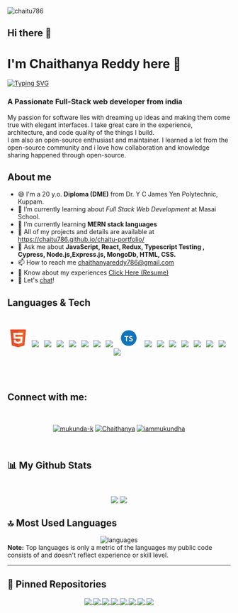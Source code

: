  <p align="left"> <img src="https://komarev.com/ghpvc/?username=chaitu786&label=Profile%20views&color=0e75b6&style=flat" alt="chaitu786" /> </p>
 
## Hi there 👋 
<h1>I'm Chaithanya Reddy here 👋</h1>

[![Typing SVG](https://readme-typing-svg.herokuapp.com?font=Architects+Daughter&color=FF5733&size=25&center=false&lines=Full+Stack+Web+Developer...;2000%2B+Hours+Of+Coding+Experiance;Problem+Solver)](https://git.io/typing-svg)

<h3>A Passionate Full-Stack web developer from india</h3>
<p>My passion for software lies with dreaming up ideas and making them come true with elegant interfaces. I take great care in the experience, architecture, and code quality of the things I build.<br>
I am also an open-source enthusiast and maintainer. I learned a lot from the open-source community and i love how collaboration and knowledge sharing happened through open-source.</p>

## About me
- 😄 I'm a 20 y.o. <b>Diploma (DME)</b> from Dr. Y C James Yen Polytechnic, Kuppam. 
- 🌱 I’m currently learning about <i>Full Stack Web Development</i> at Masai School.
- 🌱 I’m currently learning <b>MERN stack languages</b>
- 🤔 All of my projects and details are available at https://chaitu786.github.io/chaitu-portfolio/
- 💬 Ask me about <b>JavaScript, React, Redux, Typescript Testing , Cypress, Node.js,Express.js, MongoDb, HTML, CSS.</b>
- 📫 How to reach me chaithanyareddy786@gmail.com
- 📄 Know about my experiences [Click Here (Resume)](https://drive.google.com/file/d/186G5Foy--YBqwAD_gNuJqY7N0zlcV8Mu/view?usp=sharing)
- 💬 Let's [chat](chaithanyareddy786@gmail.com)!

## Languages & Tech
<br/>
<p align='center'>
    <img height="40" src="/iconImages/html.png">&nbsp;&nbsp;
    <img height="40" src="https://www.linkpicture.com/q/css.png">&nbsp;&nbsp;
    <img height="40" src="https://www.linkpicture.com/q/javascript_2.png">&nbsp;&nbsp;
    <img height="40" src="https://img.icons8.com/color/2x/chakra-ui.png">&nbsp;&nbsp;
    <img height="40" src="https://material-ui.com/static/logo.png">&nbsp;&nbsp;
    <img height="40" src="https://encrypted-tbn0.gstatic.com/images?q=tbn%3AANd9GcSSYXDgtUuX0KXITEzysyAq-gwLKRNalIEdUg&usqp=CAU">&nbsp;&nbsp;
    <img height="40" src="https://www.linkpicture.com/q/react_3.png">&nbsp;&nbsp;
    <img height="40" src="https://miro.medium.com/max/2800/0*U2DmhXYumRyXH6X1.png">&nbsp;&nbsp;
    <img height="40" src="/iconImages/typescript.png">&nbsp;&nbsp;
    <img height="40" src="https://n7.nextpng.com/sticker-png/925/447/sticker-png-express-js-node-js-javascript-mongodb-node-js-text-trademark-logo-web-application.png">&nbsp;&nbsp;
    <img height="40" src="https://www.linkpicture.com/q/node.png">&nbsp;&nbsp;
    <img height="40" src="https://www.linkpicture.com/q/mongo.png">&nbsp;&nbsp;
    <img height="40" src="https://www.linkpicture.com/q/express.png">&nbsp;&nbsp;
    <img height="40" src="https://img.icons8.com/color/344/java-web-token.png">&nbsp;&nbsp;
    <img height="40" src="https://www.linkpicture.com/q/cypress.png">&nbsp;&nbsp;
    <img height="40" src="https://img.icons8.com/color/452/npm.png">&nbsp;&nbsp;
    <img height="40" src="https://img.icons8.com/color/344/git.png">&nbsp;&nbsp;
</p>
<br/>
<br/>



## Connect with me:
<br/>
<p align='center'>
<a href="https://www.linkedin.com/in/chaithanya-reddy-175023207/" target="_blank" ><img align="center" src="https://raw.githubusercontent.com/rahuldkjain/github-profile-readme-generator/master/src/images/icons/Social/linked-in-alt.svg" alt="mukunda-k" height="30" width="40" /></a>
<a href="https://www.facebook.com/chaithanya.prabha.56/" target="_blank"><img align="center" src="https://raw.githubusercontent.com/rahuldkjain/github-profile-readme-generator/master/src/images/icons/Social/facebook.svg" alt="Chaithanya" height="30" width="40" /></a>
<!-- <a href="[https://fb.com/Chaithanya Prabha](https://www.facebook.com/chaithanya.prabha.56/)" target="_blank"><img align="center" src="https://raw.githubusercontent.com/rahuldkjain/github-profile-readme-generator/master/src/images/icons/Social/facebook.svg" alt="Chaithanya" height="30" width="40" /></a> -->
<a href="https://instagram.com/she_calz_me_bangaru" target="_blank"><img align="center" src="https://raw.githubusercontent.com/rahuldkjain/github-profile-readme-generator/master/src/images/icons/Social/instagram.svg" alt="iammukundha" height="30" width="40" /></a>
</p>
<br/>

## 📊 My Github Stats

  <br/>
 <p align="center">
  <img width="48%" src="https://github-readme-stats.vercel.app/api?username=chaitu786&show_icons=true&hide_border=true&theme=dark" />
  <img width="48%" src="https://github-readme-streak-stats.herokuapp.com/?user=chaitu786&hide_border=true&theme=dark" />
</p>

## 🔝 Most Used Languages
 <div align="center">
  <img alt="languages" src="https://github-readme-stats.vercel.app/api/top-langs/?username=chaitu786&layout=compact&hide_border=true&theme=dark" />
</div> 
  <b>Note:</b> Top languages is only a metric of the languages my public code consists of and doesn't reflect experience or skill level.

---

## 📕 Pinned Repositories

<p align="center">
<a href="https://github.com/chaitu786/Nykaa-Unit-2-Project">
  <img align="center" src="https://github-readme-stats.vercel.app/api/pin/?username=chaitu786&repo=Nykaa-Unit-2-Project&hide_border=true&theme=dark" />
</a>

<a href="https://github.com/chaitu786/Zoom_car.Com">
  <image align="center" src="https://github-readme-stats.vercel.app/api/pin/?username=chaitu786&repo=Zoom_car.Com&hide_border=true&theme=dark" />
</a>

<a href="https://github.com/chaitu786/Himalayausa-clone">
  <img align="center" src="https://github-readme-stats.vercel.app/api/pin/?username=chaitu786&repo=Himalayausa-clone&hide_border=true&theme=dark" />
</a>

<a href="https://github.com/chaitu786/Modesens_Clone-1">
  <img align="center" src="https://github-readme-stats.vercel.app/api/pin/?username=chaitu786&repo=Modesens_Clone-1&hide_border=true&theme=dark" />
</a>

<a href="https://github.com/chaitu786/Farmer-Festlizer">
  <img align="center" src="https://github-readme-stats.vercel.app/api/pin/?username=chaitu786&repo=Farmer-Festlizer&hide_border=true&theme=dark" />
</a>


<a href="https://github.com/chaitu786/Tic-Tac-Toi">
  <img align="center" src="https://github-readme-stats.vercel.app/api/pin/?username=chaitu786&repo=Tic-Tac-Toi&hide_border=true&theme=dark" />
</a>

<a href="https://github.com/chaitu786/Weather-Application">
  <img align="center" src="https://github-readme-stats.vercel.app/api/pin/?username=chaitu786&repo=Weather-Application&hide_border=true&theme=dark" />
</a>

<a href="https://github.com/chaitu786/Movie-Search-App">
  <img align="center" src="https://github-readme-stats.vercel.app/api/pin/?username=chaitu786&repo=Movie-Search-App&hide_border=true&theme=dark" />
</a>

</p>
<!--
**chaitu786/chaitu786** is a ✨ _special_ ✨ repository because its `README.md` (this file) appears on your GitHub profile.

Here are some ideas to get you started:

- 🔭 I’m currently working on ...
- 🌱 I’m currently learning ...
- 👯 I’m looking to collaborate on ...
- 🤔 I’m looking for help with ...
- 💬 Ask me about ...
- 📫 How to reach me: ...
- 😄 Pronouns: ...
- ⚡ Fun fact: ...
-->
